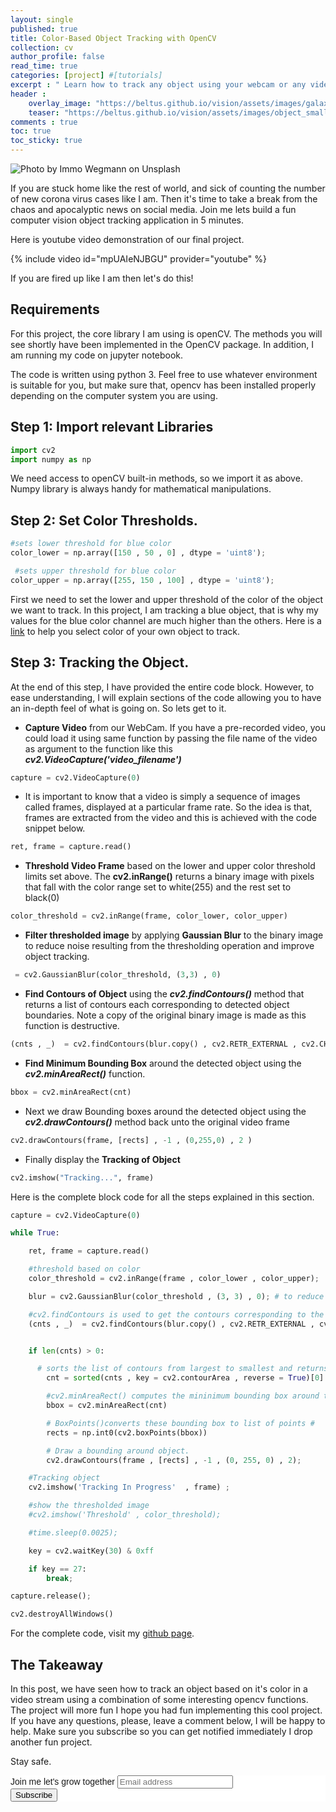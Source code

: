 ```yaml
---
layout: single
published: true
title: Color-Based Object Tracking with OpenCV
collection: cv
author_profile: false
read_time: true
categories: [project] #[tutorials]
excerpt : " Learn how to track any object using your webcam or any video clip in 5 minutes."
header :
    overlay_image: "https://beltus.github.io/vision/assets/images/galaxy.png"
    teaser: "https://beltus.github.io/vision/assets/images/object_small.jpg"
comments : true
toc: true
toc_sticky: true
---
```


![Photo by Immo Wegmann on Unsplash](https://beltus.github.io/vision/assets/images/object.jpg)

If you are stuck home like the rest of world, and sick of counting the number of new corona virus cases like I am. Then it's time to take a break from the chaos and apocalyptic news on social media. Join me lets build a fun computer vision object tracking application in 5 minutes.

Here is youtube video demonstration of our final project.

{% include video id="mpUAIeNJBGU" provider="youtube" %}

If you are fired up like I am then let's do this!

## Requirements
For this project, the core library I am using is openCV. The methods you will see shortly have been implemented in the OpenCV package. In addition, I am running my code on jupyter notebook.

The code is written using python 3. Feel free to use whatever environment is suitable for you, but make sure that, opencv has been installed properly depending on the computer system you are using.

## Step 1: Import relevant Libraries
```python
import cv2
import numpy as np
```
We need access to openCV built-in methods, so we import it as above. Numpy library is always handy for mathematical manipulations.

## Step 2: Set Color Thresholds.
```python
#sets lower threshold for blue color
color_lower = np.array([150 , 50 , 0] , dtype = 'uint8');

 #sets upper threshold for blue color
color_upper = np.array([255, 150 , 100] , dtype = 'uint8');
```
First we need to set the lower and upper threshold of the color of the object we want to track. In this project, I am tracking a blue object, that is why my  values for the blue color channel are much higher than the others. Here is a [link](https://www.rapidtables.com/web/color/RGB_Color.html) to help you select color of your own object to track.

## Step 3: Tracking the Object.
At the end of this step, I have provided the entire code block. However, to ease understanding, I will explain sections of the code allowing you to have an in-depth feel of what is going on. So lets get to it.

* **Capture Video** from our WebCam. If you have a pre-recorded  video, you could load it using same function by passing the file name of the video as argument to the function like this ***cv2.VideoCapture('video_filename')***

```python
capture = cv2.VideoCapture(0)
```
*  It is important to know that a video is simply a sequence of images called frames, displayed at a particular frame rate. So the idea is that, frames are extracted from the video and this is achieved with the code snippet below.

```python
ret, frame = capture.read()

```
* **Threshold Video Frame** based on the lower and upper color threshold limits set above. The **cv2.inRange()** returns a binary image with pixels that fall with the color range set to white(255) and the rest set to black(0)

```python
color_threshold = cv2.inRange(frame, color_lower, color_upper)
```
* **Filter thresholded image** by applying **Gaussian Blur** to the binary image to reduce noise resulting from the thresholding operation and improve object tracking.

```python
 = cv2.GaussianBlur(color_threshold, (3,3) , 0)
```

* **Find Contours of Object** using the ***cv2.findContours()*** method that returns a list of contours each corresponding to detected object boundaries. Note a copy of the original binary image is made as this function is destructive.

```python
(cnts , _)  = cv2.findContours(blur.copy() , cv2.RETR_EXTERNAL , cv2.CHAIN_APPROX_SIMPLE)
```
* **Find Minimum Bounding Box** around the detected object using the ***cv2.minAreaRect()*** function.

```python
bbox = cv2.minAreaRect(cnt)
```
* Next we draw Bounding boxes around the detected object using the ***cv2.drawContours()*** method back unto the original video frame

```python
cv2.drawContours(frame, [rects] , -1 , (0,255,0) , 2 )
```

* Finally display the **Tracking of Object**

```python
cv2.imshow("Tracking...", frame)
```
Here is the complete block code for all the steps explained in this section.

```python
capture = cv2.VideoCapture(0)

while True:

    ret, frame = capture.read()

    #threshold based on color
    color_threshold = cv2.inRange(frame , color_lower , color_upper);

    blur = cv2.GaussianBlur(color_threshold , (3, 3) , 0); # to reduce noise and increase detection of the tracking of our object

    #cv2.findContours is used to get the contours corresponding to the object.
    (cnts , _)  = cv2.findContours(blur.copy() , cv2.RETR_EXTERNAL , cv2.CHAIN_APPROX_SIMPLE);


    if len(cnts) > 0:

      # sorts the list of contours from largest to smallest and returns the largest based on area
        cnt = sorted(cnts , key = cv2.contourArea , reverse = True)[0] (cv2.contourArea)

        #cv2.minAreaRect() computes the mininimum bounding box around the contour,
        bbox = cv2.minAreaRect(cnt)

        # BoxPoints()converts these bounding box to list of points #
        rects = np.int0(cv2.boxPoints(bbox))

        # Draw a bounding around object.
        cv2.drawContours(frame , [rects] , -1 , (0, 255, 0) , 2);

    #Tracking object    
    cv2.imshow('Tracking In Progress'  , frame) ;

    #show the thresholded image
    #cv2.imshow('Threshold' , color_threshold);

    #time.sleep(0.0025);

    key = cv2.waitKey(30) & 0xff

    if key == 27:
        break;

capture.release();

cv2.destroyAllWindows()
```


For the complete code, visit my [github page](https://github.com/Beltus/Computer-Vision-Projects/tree/master/OBJECT_DETECTION).


## The Takeaway
In this post, we have seen how to track an object based on it's color in a video stream using a combination of some interesting opencv functions. The project will more fun
I hope you had fun implementing this cool project. If you have any questions, please, leave a comment below, I will be happy to help. Make sure you subscribe so you can get notified immediately I drop another fun project.

Stay safe.


<!-- Begin Mailchimp Signup Form -->
<link href="//cdn-images.mailchimp.com/embedcode/horizontal-slim-10_7.css" rel="stylesheet" type="text/css">
<style type="text/css">
	#mc_embed_signup{background:#fff; clear:left; font:14px Helvetica,Arial,sans-serif; width:100%;}
	/* Add your own Mailchimp form style overrides in your site stylesheet or in this style block.
	   We recommend moving this block and the preceding CSS link to the HEAD of your HTML file. */
</style>
<div id="mc_embed_signup">
<form action="https://github.us4.list-manage.com/subscribe/post?u=ca4847e09fa3eca66eff34e12&amp;id=cf9e9cda45" method="post" id="mc-embedded-subscribe-form" name="mc-embedded-subscribe-form" class="validate" target="_blank" novalidate>
    <div id="mc_embed_signup_scroll">
	<label for="mce-EMAIL">Join me let's grow together</label>
	<input type="email" value="" name="EMAIL" class="email" id="mce-EMAIL" placeholder="Email address" required>
    <!-- real people should not fill this in and expect good things - do not remove this or risk form bot signups-->
    <div style="position: absolute; left: -5000px;" aria-hidden="true"><input type="text" name="b_ca4847e09fa3eca66eff34e12_cf9e9cda45" tabindex="-1" value=""></div>
    <div class="clear"><input type="submit" value="Subscribe" name="subscribe" id="mc-embedded-subscribe" class="button"></div>
    </div>
</form>
</div>

<!--End mc_embed_signup-->
